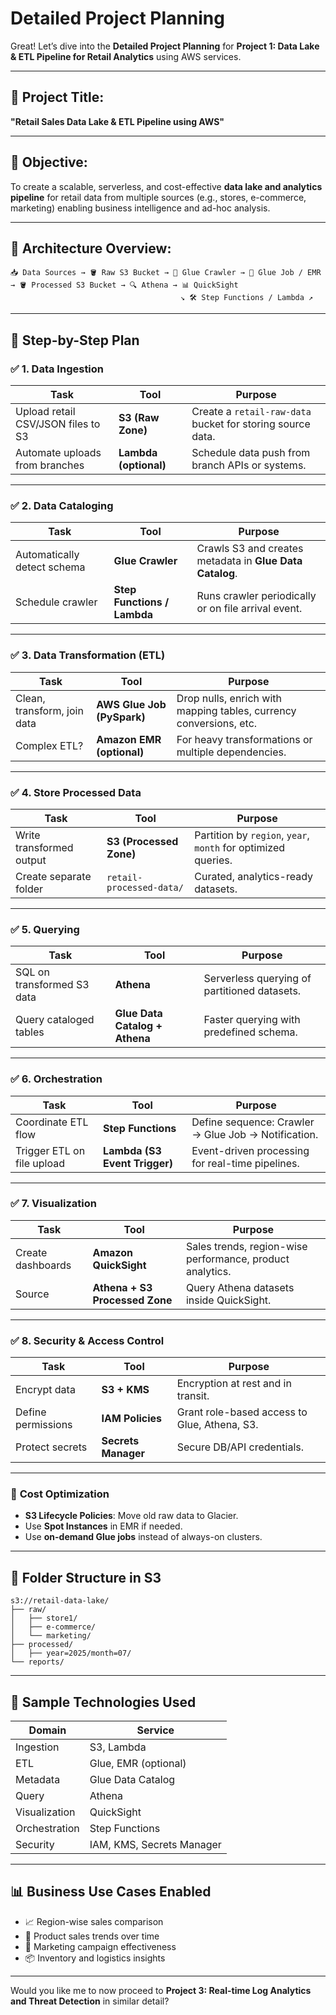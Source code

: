 # **Detailed Project Planning**
Great! Let’s dive into the **Detailed Project Planning** for **Project 1: Data Lake & ETL Pipeline for Retail Analytics** using AWS services.

---

## 🧠 **Project Title**:

**"Retail Sales Data Lake & ETL Pipeline using AWS"**

---

## 🎯 **Objective**:

To create a scalable, serverless, and cost-effective **data lake and analytics pipeline** for retail data from multiple sources (e.g., stores, e-commerce, marketing) enabling business intelligence and ad-hoc analysis.

---

## 🧱 **Architecture Overview**:

```
📥 Data Sources → 🪣 Raw S3 Bucket → 🧠 Glue Crawler → 🧪 Glue Job / EMR → 🪣 Processed S3 Bucket → 🔍 Athena → 📊 QuickSight
                                      ↘ 🛠️ Step Functions / Lambda ↗
```

---

## 📌 **Step-by-Step Plan**

### ✅ **1. Data Ingestion**

| Task                               | Tool                  | Purpose                                                    |
| ---------------------------------- | --------------------- | ---------------------------------------------------------- |
| Upload retail CSV/JSON files to S3 | **S3 (Raw Zone)**     | Create a `retail-raw-data` bucket for storing source data. |
| Automate uploads from branches     | **Lambda (optional)** | Schedule data push from branch APIs or systems.            |

---

### ✅ **2. Data Cataloging**

| Task                        | Tool                        | Purpose                                                  |
| --------------------------- | --------------------------- | -------------------------------------------------------- |
| Automatically detect schema | **Glue Crawler**            | Crawls S3 and creates metadata in **Glue Data Catalog**. |
| Schedule crawler            | **Step Functions / Lambda** | Runs crawler periodically or on file arrival event.      |

---

### ✅ **3. Data Transformation (ETL)**

| Task                        | Tool                       | Purpose                                                            |
| --------------------------- | -------------------------- | ------------------------------------------------------------------ |
| Clean, transform, join data | **AWS Glue Job (PySpark)** | Drop nulls, enrich with mapping tables, currency conversions, etc. |
| Complex ETL?                | **Amazon EMR (optional)**  | For heavy transformations or multiple dependencies.                |

---

### ✅ **4. Store Processed Data**

| Task                     | Tool                     | Purpose                                                       |
| ------------------------ | ------------------------ | ------------------------------------------------------------- |
| Write transformed output | **S3 (Processed Zone)**  | Partition by `region`, `year`, `month` for optimized queries. |
| Create separate folder   | `retail-processed-data/` | Curated, analytics-ready datasets.                            |

---

### ✅ **5. Querying**

| Task                       | Tool                           | Purpose                                      |
| -------------------------- | ------------------------------ | -------------------------------------------- |
| SQL on transformed S3 data | **Athena**                     | Serverless querying of partitioned datasets. |
| Query cataloged tables     | **Glue Data Catalog + Athena** | Faster querying with predefined schema.      |

---

### ✅ **6. Orchestration**

| Task                       | Tool                          | Purpose                                             |
| -------------------------- | ----------------------------- | --------------------------------------------------- |
| Coordinate ETL flow        | **Step Functions**            | Define sequence: Crawler → Glue Job → Notification. |
| Trigger ETL on file upload | **Lambda (S3 Event Trigger)** | Event-driven processing for real-time pipelines.    |

---

### ✅ **7. Visualization**

| Task              | Tool                           | Purpose                                                   |
| ----------------- | ------------------------------ | --------------------------------------------------------- |
| Create dashboards | **Amazon QuickSight**          | Sales trends, region-wise performance, product analytics. |
| Source            | **Athena + S3 Processed Zone** | Query Athena datasets inside QuickSight.                  |

---

### ✅ **8. Security & Access Control**

| Task               | Tool                | Purpose                                      |
| ------------------ | ------------------- | -------------------------------------------- |
| Encrypt data       | **S3 + KMS**        | Encryption at rest and in transit.           |
| Define permissions | **IAM Policies**    | Grant role-based access to Glue, Athena, S3. |
| Protect secrets    | **Secrets Manager** | Secure DB/API credentials.                   |

---

### 🧮 **Cost Optimization**

* **S3 Lifecycle Policies**: Move old raw data to Glacier.
* Use **Spot Instances** in EMR if needed.
* Use **on-demand Glue jobs** instead of always-on clusters.

---

## 📂 **Folder Structure in S3**

```
s3://retail-data-lake/
├── raw/
│   ├── store1/
│   ├── e-commerce/
│   └── marketing/
├── processed/
│   ├── year=2025/month=07/
└── reports/
```

---

## 📝 **Sample Technologies Used**

| Domain        | Service                   |
| ------------- | ------------------------- |
| Ingestion     | S3, Lambda                |
| ETL           | Glue, EMR (optional)      |
| Metadata      | Glue Data Catalog         |
| Query         | Athena                    |
| Visualization | QuickSight                |
| Orchestration | Step Functions            |
| Security      | IAM, KMS, Secrets Manager |

---

## 📊 **Business Use Cases Enabled**

* 📈 Region-wise sales comparison
* 🛒 Product sales trends over time
* 🎯 Marketing campaign effectiveness
* 📦 Inventory and logistics insights

---

Would you like me to now proceed to **Project 3: Real-time Log Analytics and Threat Detection** in similar detail?
